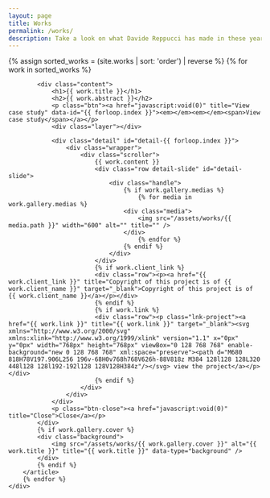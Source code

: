 ```yaml
---
layout: page
title: Works
permalink: /works/
description: Take a look on what Davide Reppucci has made in these years
---
```


<section class="page-view work-view" id="works-list">
	<div class="handle main">
		{% assign sorted_works = (site.works | sort: 'order') | reverse %}
		{% for work in sorted_works %}
		<article>
		
			<div class="content">
				<h1>{{ work.title }}</h1>
				<h2>{{ work.abstract }}</h2>
				<p class="btn"><a href="javascript:void(0)" title="View case study" data-id="{{ forloop.index }}"><em></em><em></em><span>View case study</span></a></p>
				<div class="layer"></div>

				<div class="detail" id="detail-{{ forloop.index }}">
					<div class="wrapper">
						<div class="scroller">
							{{ work.content }}
							<div class="row detail-slide" id="detail-slide">
								<div class="handle">
									{% if work.gallery.medias %}
										{% for media in work.gallery.medias %}
									<div class="media">
										<img src="/assets/works/{{ media.path }}" width="600" alt="" title="" />
									</div>
										{% endfor %}
									{% endif %}
								</div>
							</div>
							{% if work.client_link %}
							<div class="row"><p><a href="{{ work.client_link }}" title="Copyright of this project is of {{ work.client_name }}" target="_blank">Copyright of this project is of {{ work.client_name }}</a></p></div>
							{% endif %}
							{% if work.link %}
							<div class="row"><p class="lnk-project"><a href="{{ work.link }}" title="{{ work.link }}" target="_blank"><svg xmlns="http://www.w3.org/2000/svg" xmlns:xlink="http://www.w3.org/1999/xlink" version="1.1" x="0px" y="0px" width="768px" height="768px" viewBox="0 128 768 768" enable-background="new 0 128 768 768" xml:space="preserve"><path d="M680 818H78V197.906L256 196v-68H0v768h768V626h-88V818z M384 128l128 128L320 448l128 128l192-192l128 128V128H384z"/></svg> view the project</a></p></div>
							{% endif %}
						</div>
					</div>
				</div>
				<p class="btn-close"><a href="javascript:void(0)" title="Close">Close</a></p>
			</div>
			{% if work.gallery.cover %}
			<div class="background">
				<img src="/assets/works/{{ work.gallery.cover }}" alt="{{ work.title }}" title="{{ work.title }}" data-type="background" />
			</div>
			{% endif %}
		</article>
		{% endfor %}
	</div>
</section>
